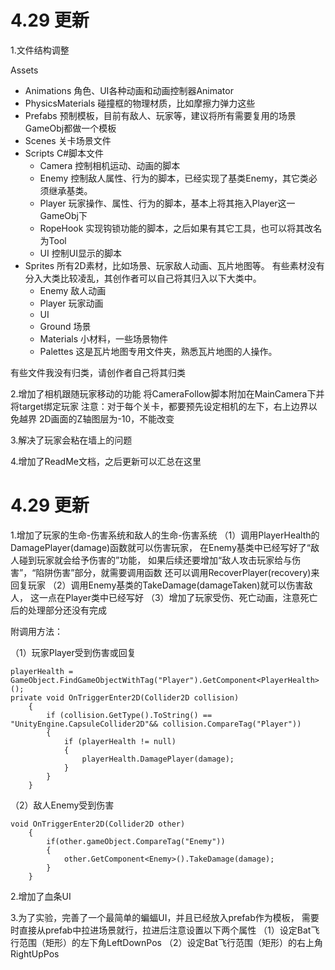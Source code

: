 # 4.29 更新

1.文件结构调整

Assets
+ Animations 角色、UI各种动画和动画控制器Animator
+ PhysicsMaterials 碰撞框的物理材质，比如摩擦力弹力这些
+ Prefabs 预制模板，目前有敌人、玩家等，建议将所有需要复用的场景GameObj都做一个模板
+ Scenes 关卡场景文件
+ Scripts C#脚本文件
	+ Camera 控制相机运动、动画的脚本
	+ Enemy 控制敌人属性、行为的脚本，已经实现了基类Enemy，其它类必须继承基类。
	+ Player 玩家操作、属性、行为的脚本，基本上将其拖入Player这一GameObj下
	+ RopeHook 实现钩锁功能的脚本，之后如果有其它工具，也可以将其改名为Tool
	+ UI 控制UI显示的脚本
+ Sprites 所有2D素材，比如场景、玩家敌人动画、瓦片地图等。
有些素材没有分入大类比较凌乱，其创作者可以自己将其归入以下大类中。
	+ Enemy 敌人动画
	+ Player 玩家动画
	+ UI 
	+ Ground 场景
	+ Materials 小材料，一些场景物件
	+ Palettes 这是瓦片地图专用文件夹，熟悉瓦片地图的人操作。

有些文件我没有归类，请创作者自己将其归类

2.增加了相机跟随玩家移动的功能
将CameraFollow脚本附加在MainCamera下并将target绑定玩家
注意：对于每个关卡，都要预先设定相机的左下，右上边界以免越界
2D画面的Z轴图层为-10，不能改变

3.解决了玩家会粘在墙上的问题

4.增加了ReadMe文档，之后更新可以汇总在这里

# 4.29 更新

1.增加了玩家的生命-伤害系统和敌人的生命-伤害系统
（1）调用PlayerHealth的DamagePlayer(damage)函数就可以伤害玩家，
在Enemy基类中已经写好了“敌人碰到玩家就会给予伤害的”功能，
如果后续还要增加“敌人攻击玩家给与伤害”，“陷阱伤害”部分，就需要调用函数
还可以调用RecoverPlayer(recovery)来回复玩家
（2）调用Enemy基类的TakeDamage(damageTaken)就可以伤害敌人，
这一点在Player类中已经写好
（3）增加了玩家受伤、死亡动画，注意死亡后的处理部分还没有完成

附调用方法：

（1）玩家Player受到伤害或回复
```
playerHealth = GameObject.FindGameObjectWithTag("Player").GetComponent<PlayerHealth>();
private void OnTriggerEnter2D(Collider2D collision)
    {
        if (collision.GetType().ToString() == "UnityEngine.CapsuleCollider2D"&& collision.CompareTag("Player"))
        {
            if (playerHealth != null)
            {
                playerHealth.DamagePlayer(damage);
            }
        }
    }
```
（2）敌人Enemy受到伤害
```
void OnTriggerEnter2D(Collider2D other)
    {
        if(other.gameObject.CompareTag("Enemy"))
        {
            other.GetComponent<Enemy>().TakeDamage(damage);
        }
    }
```
2.增加了血条UI

3.为了实验，完善了一个最简单的蝙蝠UI，并且已经放入prefab作为模板，
需要时直接从prefab中拉进场景就行，拉进后注意设置以下两个属性
（1）设定Bat飞行范围（矩形）的左下角LeftDownPos
（2）设定Bat飞行范围（矩形）的右上角RightUpPos

